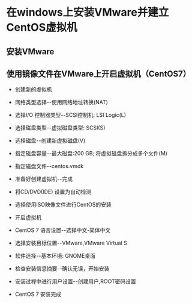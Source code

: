 # 在windows上安装VMware并建立CentOS虚拟机

## 安装VMware

## 使用镜像文件在VMware上开启虚拟机（CentOS7）

- 创建新的虚拟机

- 网络类型选择--使用网络地址转换(NAT)

- 选择I/O 控制器类型--SCSI控制机: LSI Logic(L)

- 选择磁盘类型--虚拟磁盘类型: SCSI(S)

- 选择磁盘--创建新虚拟磁盘(V)

- 指定磁盘容量--最大磁盘:200 GB; 将虚拟磁盘拆分成多个文件(M)

- 指定磁盘文件--centos.vmdk

- 准备好创建虚拟机--完成

- 将CD/DVD(IDE) 设置为自动检测

- 选择使用ISO映像文件进行CentOS的安装

- 开启虚拟机

- CentOS 7 语言设置--选择中文-简体中文

- 选择安装目标位置--VMware,VMware Virtual S

- 软件选择--基本环境: GNOME桌面

- 检查安装信息摘要--确认无误，开始安装

- 安装过程中进行用户设置--创建用户,ROOT密码设置

- CentOS 7 安装完成
